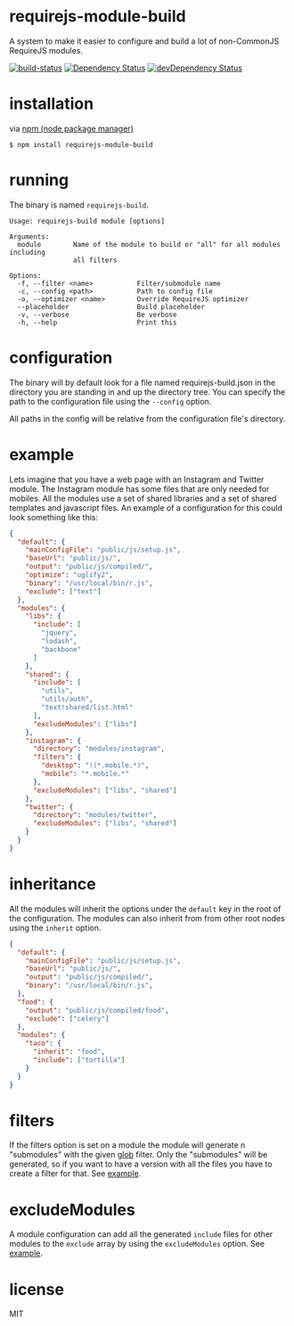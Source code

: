 requirejs-module-build
===

A system to make it easier to configure and build a lot of non-CommonJS RequireJS modules.

[![build-status](https://travis-ci.org/vgnett/requirejs-module-build.svg?branch=master)](http://travis-ci.org/vgnett/requirejs-module-build)
[![Dependency Status](https://david-dm.org/vgnett/requirejs-module-build.svg)](https://david-dm.org/vgnett/requirejs-module-build)
[![devDependency Status](https://david-dm.org/vgnett/requirejs-module-build/dev-status.svg)](https://david-dm.org/vgnett/requirejs-module-build#info=devDependencies)

installation
====

via [npm (node package manager)](http://github.com/isaacs/npm)

    $ npm install requirejs-module-build

running
====

The binary is named `requirejs-build`.

```
Usage: requirejs-build module [options]

Arguments:
  module        Name of the module to build or "all" for all modules including
                all filters

Options:
  -f, --filter <name>           Filter/submodule name
  -c, --config <path>           Path to config file
  -o, --optimizer <name>        Override RequireJS optimizer
  --placeholder                 Build placeholder
  -v, --verbose                 Be verbose
  -h, --help                    Print this

```

configuration
====

The binary will by default look for a file named requirejs-build.json in the directory you are standing in and up the directory tree. You can specify the path to the configuration file using the `--config` option.

All paths in the config will be relative from the configuration file's directory.

example
=====

Lets imagine that you have a web page with an Instagram and Twitter module. The Instagram module
has some files that are only needed for mobiles.
All the modules use a set of shared libraries and a set of shared templates and javascript files.
An example of a configuration for this could look something like this:

``` json
{
  "default": {
    "mainConfigFile": "public/js/setup.js",
    "baseUrl": "public/js/",
    "output": "public/js/compiled/",
    "optimize": "uglify2",
    "binary": "/usr/local/bin/r.js",
    "exclude": ["text"]
  },
  "modules": {
    "libs": {
      "include": [
        "jquery",
        "lodash",
        "backbone"
      ]
    },
    "shared": {
      "include": [
        "utils",
        "utils/auth",
        "text!shared/list.html"
      ],
      "excludeModules": ["libs"]
    },
    "instagram": {
      "directory": "modules/instagram",
      "filters": {
        "desktop": "!(*.mobile.*)",
        "mobile": "*.mobile.*"
      },
      "excludeModules": ["libs", "shared"]
    },
    "twitter": {
      "directory": "modules/twitter",
      "excludeModules": ["libs", "shared"]
    }
  }
}
```

inheritance
=====

All the modules will inherit the options under the `default` key in the root of the configuration. The modules can also inherit from from other root nodes using the `inherit` option.

``` json
{
  "default": {
    "mainConfigFile": "public/js/setup.js",
    "baseUrl": "public/js/",
    "output": "public/js/compiled/",
    "binary": "/usr/local/bin/r.js",
  },
  "food": {
    "output": "public/js/compiled/food",
    "exclude": ["celery"]
  },
  "modules": {
    "taco": {
      "inherit": "food",
      "include": ["tortilla"]
    }
  }
}
```

filters
=====

If the filters option is set on a module the module will generate n "submodules" with the given [glob](https://github.com/isaacs/node-glob) filter. Only the "submodules" will be generated, so if you want to have a version with all the files you have to create a filter for that. See [example](#example).

excludeModules
=====

A module configuration can add all the generated `include` files for other modules to the `exclude` array by using the `excludeModules` option. See [example](#example).

license
====

MIT
